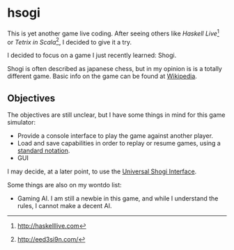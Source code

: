 hsogi
=====

This is yet another game live coding. After seeing others like *Haskell Live*[^1] or *Tetrix in Scala*[^2], I decided to give it a try.

I decided to focus on a game I just recently learned: Shogi.

Shogi is often described as japanese chess, but in my opinion is is a totally different game.
Basic info on the game can be found at [Wikipedia](http://en.wikipedia.org/wiki/Shogi).

Objectives
----------
The objectives are still unclear, but I have some things in mind for this game simulator:

- Provide a console interface to play the game against another player.
- Load and save capabilities in order to replay or resume games, using a [standard notation](http://www.japanesechess.net/psn/).
- GUI

I may decide, at a later point, to use the [Universal Shogi Interface](http://www.glaurungchess.com/shogi/usi.html).

Some things are also on my wontdo list:

- Gaming AI. I am still a newbie in this game, and while I understand the rules, I cannot make a decent AI.


[^1]: http://haskelllive.com

[^2]: http://eed3si9n.com/
